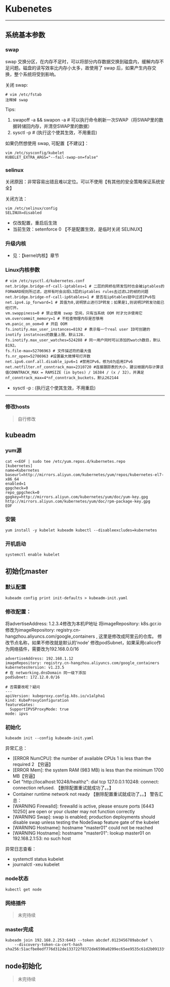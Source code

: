 # Kubenetes

---

## 系统基本参数

### swap
swap 交换分区，在内存不足时，可以将部分内存数据交换到磁盘内，缓解内存不足问题。磁盘的读写效率比内存小太多，故使用了 swap 后，如果产生内存交换，整个系统将受到影响。

关闭 swap:
```shell
# vim /etc/fstab
注释掉 swap
```

Tips:
1. swapoff -a && swapon -a  # 可以执行命令刷新一次SWAP（将SWAP里的数据转储回内存，并清空SWAP里的数据）
2. sysctl -p  #  (执行这个使其生效，不用重启)


如果仍然想使用 swap, 可配置【不建议】：
```shell
vim /etc/sysconfig/kubelet
KUBELET_EXTRA_ARGS="--fail-swap-on=false"
```


### selinux
关闭原因：非常容易出错且难以定位。可以不使用【有其他的安全策略保证系统安全】

关闭方法：
```shell
vim /etc/selinux/config
SELINUX=disabled
```
- 仅改配置，重启后生效
- 当前生效：setenforce 0 【不是配置生效，是临时关闭 SELINUX】


### 升级内核
- 见：【kernel内核】章节


### Linux内核参数

```shell
# vim /etc/sysctl.d/kubernetes.conf
net.bridge.bridge-nf-call-iptables=1 # 二层的网桥在转发包时也会被iptables的FORWARD规则所过滤，这样有时会出现L3层的iptables rules去过滤L2的帧的问题
net.bridge.bridge-nf-call-ip6tables=1 # 是否在ip6tables链中过滤IPv6包
net.ipv4.ip_forward=1 # 其值为0,说明禁止进行IP转发；如果是1,则说明IP转发功能已经打开。
vm.swappiness=0 # 禁止使用 swap 空间，只有当系统 OOM 时才允许使用它
vm.overcommit_memory=1 # 不检查物理内存是否够用
vm.panic_on_oom=0 # 开启 OOM
fs.inotify.max_user_instances=8192 # 表示每一个real user ID可创建的inotify instatnces的数量上限，默认128.
fs.inotify.max_user_watches=524288 # 同一用户同时可以添加的watch数目，默认8192。
fs.file-max=52706963 # 文件描述符的最大值
fs.nr_open=52706963 #设置最大微博号打开数
net.ipv6.conf.all.disable_ipv6=1 #禁用IPv6，修为0为启用IPv6
net.netfilter.nf_conntrack_max=2310720 #连接跟踪表的大小，建议根据内存计算该值CONNTRACK_MAX = RAMSIZE (in bytes) / 16384 / (x / 32)，并满足nf_conntrack_max=4*nf_conntrack_buckets，默认262144
```
- sysctl -p  : (执行这个使其生效，不用重启)

---

### 修改hosts
> 自行修改



## kubeadm

### yum源

```shell
cat <<EOF | sudo tee /etc/yum.repos.d/kubernetes.repo
[kubernetes]
name=Kubernetes
baseurl=http://mirrors.aliyun.com/kubernetes/yum/repos/kubernetes-el7-x86_64
enabled=1
gpgcheck=0
repo_gpgcheck=0
gpgkey=http://mirrors.aliyun.com/kubernetes/yum/doc/yum-key.gpg http://mirrors.aliyun.com/kubernetes/yum/doc/rpm-package-key.gpg
EOF
```

### 安装
```shell
yum install -y kubelet kubeadm kubectl --disableexcludes=kubernetes
```

### 开机启动
```shell
systemctl enable kubelet
```

## 初始化master

### 默认配置
```shell
kubeadm config print init-defaults > kubeadm-init.yaml
```
### 修改配置：
将advertiseAddress: 1.2.3.4修改为本机IP地址
将imageRepository: k8s.gcr.io修改为imageRepository: registry.cn-hangzhou.aliyuncs.com/google_containers , 这里是修改成阿里云的仓库。
修改节点名称，如果不修改就是默认的’node'
修改podSubnet，如果采用calico作为网络插件，需要改为192.168.0.0/16

```
advertiseAddress: 192.168.1.12
imageRepository: registry.cn-hangzhou.aliyuncs.com/google_containers
kubernetesVersion: v1.23.5
# 在 networking.dnsDomain 同一级下添加
podSubnet: 172.12.0.0/16

# 否需要改呢？疑问
---
apiVersion: kubeproxy.config.k8s.io/v1alpha1
kind: KubeProxyConfiguration
featureGates:
  SupportIPVSProxyMode: true
mode: ipvs
```

### 初始化
```shell
kubeadm init --config kubeadm-init.yaml
```
异常汇总：
- [ERROR NumCPU]: the number of available CPUs 1 is less than the required 2 【穷逼】
- [ERROR Mem]: the system RAM (983 MB) is less than the minimum 1700 MB【穷逼】
- Get "http://localhost:10248/healthz": dial tcp 127.0.0.1:10248: connect: connection refused. 【删除配置重试就成功了。。】
- Container runtime network not ready 【删除配置重试就成功了。。】
警告汇总：
- [WARNING Firewalld]: firewalld is active, please ensure ports [6443 10250] are open or your cluster may not function correctly
- [WARNING Swap]: swap is enabled; production deployments should disable swap unless testing the NodeSwap feature gate of the kubelet
- [WARNING Hostname]: hostname "master01" could not be reached
- [WARNING Hostname]: hostname "master01": lookup master01 on 192.168.2.1:53: no such host

异常日志查看：
- systemctl status kubelet
- journalctl -xeu kubelet

### node状态
```shell
kubectl get node
```

### 网络插件
> 未完待续


### master完成
```shell
kubeadm join 192.168.2.253:6443 --token abcdef.0123456789abcdef \
	--discovery-token-ca-cert-hash sha256:51acfbe0edf776d312de133722f8372de6590a0209ec65ee9535c61d2b09133f
```

## node初始化
> 未完待续